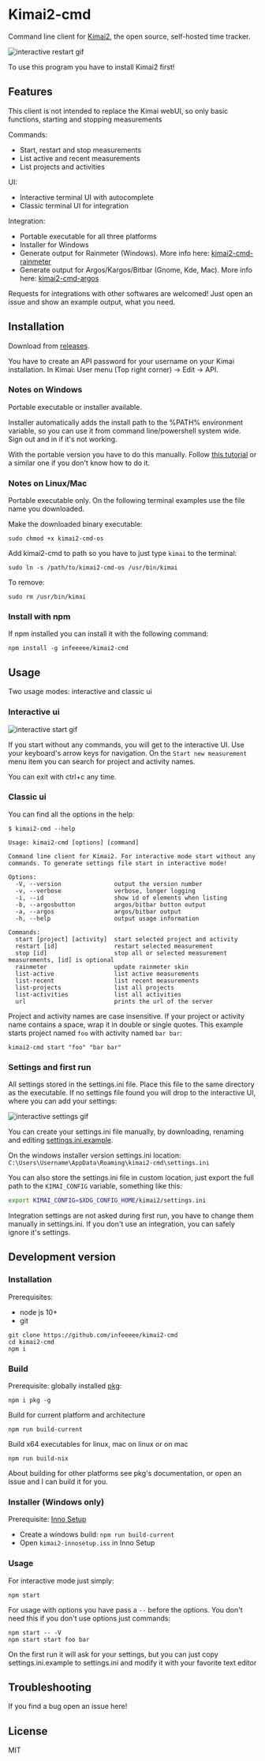 # Kimai2-cmd

Command line client for [Kimai2](https://www.kimai.org/), the open source, self-hosted time tracker.

![interactive restart gif](assets/interactive-restart.gif)

To use this program you have to install Kimai2 first!

## Features

This client is not intended to replace the Kimai webUI, so only basic functions, starting and stopping measurements

Commands: 
- Start, restart and stop measurements
- List active and recent measurements
- List projects and activities

UI:
- Interactive terminal UI with autocomplete
- Classic terminal UI for integration 

Integration:
- Portable executable for all three platforms
- Installer for Windows
- Generate output for Rainmeter (Windows). More info here: [kimai2-cmd-rainmeter](https://github.com/infeeeee/kimai2-cmd-rainmeter)
- Generate output for Argos/Kargos/Bitbar (Gnome, Kde, Mac). More info here: [kimai2-cmd-argos](https://github.com/infeeeee/kimai2-cmd-argos)

Requests for integrations with other softwares are welcomed! Just open an issue and show an example output, what you need.

## Installation

Download from [releases](https://github.com/infeeeee/kimai2-cmd/releases/latest). 

You have to create an API password for your username on your Kimai installation. In Kimai: User menu (Top right corner) -> Edit -> API.

### Notes on Windows

Portable executable or installer available. 

Installer automatically adds the install path to the %PATH% environment variable, so you can use it from command line/powershell system wide. Sign out and in if it's not working.

With the portable version you have to do this manually. Follow [this tutorial](https://stackoverflow.com/questions/44272416/how-to-add-a-folder-to-path-environment-variable-in-windows-10-with-screensho) or a similar one if you don't know how to do it.

### Notes on Linux/Mac

Portable executable only. On the following terminal examples use the file name you downloaded. 

Make the downloaded binary executable:
```
sudo chmod +x kimai2-cmd-os
```

Add kimai2-cmd to path so you have to just type `kimai` to the terminal:
```
sudo ln -s /path/to/kimai2-cmd-os /usr/bin/kimai
```

To remove:
```
sudo rm /usr/bin/kimai
```

### Install with npm

If npm installed you can install it with the following command:

```
npm install -g infeeeee/kimai2-cmd
```

## Usage

Two usage modes: interactive and classic ui

### Interactive ui

![interactive start gif](assets/interactive-start.gif)

If you start without any commands, you will get to the interactive UI. Use your keyboard's arrow keys for navigation. On the `Start new measurement` menu item you can search for project and activity names.

You can exit with ctrl+c any time.

### Classic ui

You can find all the options in the help:

```
$ kimai2-cmd --help

Usage: kimai2-cmd [options] [command]

Command line client for Kimai2. For interactive mode start without any commands. To generate settings file start in interactive mode!

Options:
  -V, --version               output the version number
  -v, --verbose               verbose, longer logging
  -i, --id                    show id of elements when listing
  -b, --argosbutton           argos/bitbar button output
  -a, --argos                 argos/bitbar output
  -h, --help                  output usage information

Commands:
  start [project] [activity]  start selected project and activity
  restart [id]                restart selected measurement
  stop [id]                   stop all or selected measurement measurements, [id] is optional
  rainmeter                   update rainmeter skin
  list-active                 list active measurements
  list-recent                 list recent measurements
  list-projects               list all projects
  list-activities             list all activities
  url                         prints the url of the server
```

Project and activity names are case insensitive. If your project or activity name contains a space, wrap it in double or single quotes. This example starts project named `foo` with activity named `bar bar`:

```
kimai2-cmd start "foo" "bar bar"
```

### Settings and first run

All settings stored in the settings.ini file. Place this file to the same directory as the executable. If no settings file found you will drop to the interactive UI, where you can add your settings:

![interactive settings gif](assets/interactive-settings.gif)

You can create your settings.ini file manually, by downloading, renaming and editing [settings.ini.example](https://github.com/infeeeee/kimai2-cmd/blob/master/settings.ini.example).

On the windows installer version settings.ini location: `C:\Users\Username\AppData\Roaming\kimai2-cmd\settings.ini`

You can also store the settings.ini file in custom location, just export the full path to the `KIMAI_CONFIG` variable, something like this:

```bash
export KIMAI_CONFIG=$XDG_CONFIG_HOME/kimai2/settings.ini
```

Integration settings are not asked during first run, you have to change them manually in settings.ini. If you don't use an integration, you can safely ignore it's settings.

## Development version

### Installation

Prerequisites:
- node js 10+
- git

```
git clone https://github.com/infeeeee/kimai2-cmd
cd kimai2-cmd
npm i
```

### Build

Prerequisite: globally installed [pkg](https://github.com/zeit/pkg): 

```
npm i pkg -g
```

Build for current platform and architecture

```
npm run build-current
```

Build x64 executables for linux, mac on linux or on mac

```
npm run build-nix
```

About building for other platforms see pkg's documentation, or open an issue and I can build it for you.

### Installer (Windows only)

Prerequisite: [Inno Setup](http://www.jrsoftware.org/isinfo.php)

- Create a windows build: `npm run build-current`
- Open `kimai2-innosetup.iss` in Inno Setup

### Usage

For interactive mode just simply:

```
npm start
```

For usage with options you have pass a `--` before the options. You don't need this if you don't use options just commands:

```
npm start -- -V
npm start start foo bar
```

On the first run it will ask for your settings, but you can just copy settings.ini.example to settings.ini and modify it with your favorite text editor

## Troubleshooting

If you find a bug open an issue here! 

## License

MIT